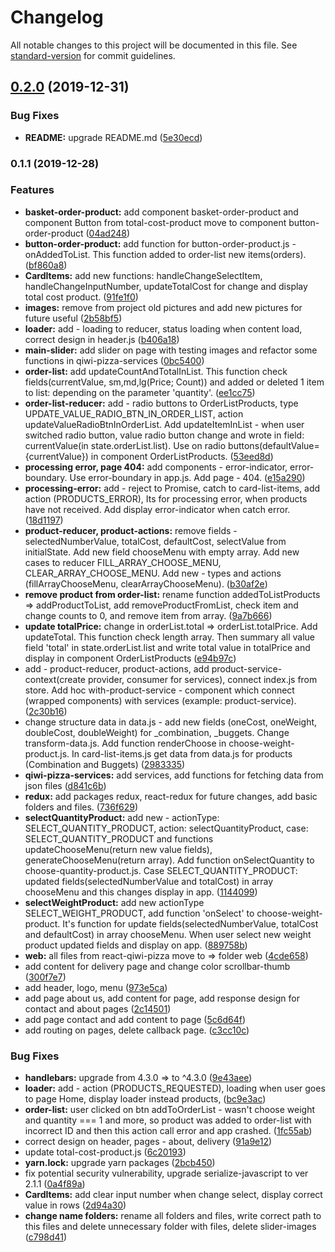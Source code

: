 # Changelog

All notable changes to this project will be documented in this file. See [standard-version](https://github.com/conventional-changelog/standard-version) for commit guidelines.

## [0.2.0](https://github.com/FireRipper/react-qiwi-pizza/compare/v0.1.1...v0.2.0) (2019-12-31)


### Bug Fixes

* **README:** upgrade README.md ([5e30ecd](https://github.com/FireRipper/react-qiwi-pizza/commit/5e30ecd31ed545fc72744e9e8a7186f44586ce5a))

### 0.1.1 (2019-12-28)


### Features

* **basket-order-product:** add component basket-order-product and component Button from total-cost-product move to component button-order-product ([04ad248](https://github.com/FireRipper/react-qiwi-pizza/commit/04ad248c88f82370a089b401b369e9e0b4a7b522))
* **button-order-product:** add function for button-order-product.js - onAddedToList. This function added to order-list new items(orders). ([bf860a8](https://github.com/FireRipper/react-qiwi-pizza/commit/bf860a8b65dd806407547e109bc0d0f1d012543c))
* **CardItems:** add new functions: handleChangeSelectItem, handleChangeInputNumber, updateTotalCost for change and display total cost product. ([91fe1f0](https://github.com/FireRipper/react-qiwi-pizza/commit/91fe1f0e0b201ade64cc6110b8f144a3837c2597))
* **images:** remove from project old pictures and add new pictures for future useful ([2b58bf5](https://github.com/FireRipper/react-qiwi-pizza/commit/2b58bf531b39dfe6de5f4ec78d3ed897a4e0fddf))
* **loader:** add - loading to reducer, status loading when content load, correct design in header.js ([b406a18](https://github.com/FireRipper/react-qiwi-pizza/commit/b406a18462086695cd8d0030e60d70e74a5157cb))
* **main-slider:** add slider on page with testing images and refactor some functions in qiwi-pizza-services ([0bc5400](https://github.com/FireRipper/react-qiwi-pizza/commit/0bc5400766e6df4b2a5479edc22e06f7f9b1d829))
* **order-list:** add updateCountAndTotalInList. This function check fields(currentValue, sm,md,lg(Price; Count)) and added or deleted 1 item to list: depending on the parameter 'quantity'. ([ee1cc75](https://github.com/FireRipper/react-qiwi-pizza/commit/ee1cc75bdcf32883eec4035a76e3b924e12b99fa))
* **order-list-reducer:** add - radio buttons to OrderListProducts, type UPDATE_VALUE_RADIO_BTN_IN_ORDER_LIST, action updateValueRadioBtnInOrderList. Add updateItemInList - when user switched radio button, value radio button change and wrote in field: currentValue(in state.orderList.list). Use on radio buttons(defaultValue={currentValue}) in component OrderListProducts. ([53eed8d](https://github.com/FireRipper/react-qiwi-pizza/commit/53eed8d04f5efb83dd7e5fbae9cbdb82dfea2552))
* **processing error, page 404:** add components - error-indicator, error-boundary. Use error-boundary in app.js. Add page - 404. ([e15a290](https://github.com/FireRipper/react-qiwi-pizza/commit/e15a2901fe86c969c946a254d4742c81adb9778c))
* **processing-error:** add - reject to Promise, catch to card-list-items, add action (PRODUCTS_ERROR), Its for processing error, when products have not received. Add display error-indicator when catch error. ([18d1197](https://github.com/FireRipper/react-qiwi-pizza/commit/18d1197bad79ec37e64f5fbfa004cffe334a4658))
* **product-reducer, product-actions:** remove fields - selectedNumberValue, totalCost, defaultCost, selectValue from initialState. Add new field chooseMenu with empty array. Add new cases to reducer FILL_ARRAY_CHOOSE_MENU, CLEAR_ARRAY_CHOOSE_MENU. Add new - types and actions (fillArrayChooseMenu, clearArrayChooseMenu). ([b30af2e](https://github.com/FireRipper/react-qiwi-pizza/commit/b30af2e969c217d769a8e42251a2e1808cdf6971))
* **remove product from order-list:** rename function addedToListProducts => addProductToList, add removeProductFromList, check item and change counts to 0, and remove item from array. ([9a7b666](https://github.com/FireRipper/react-qiwi-pizza/commit/9a7b666425142a443fd43ba5cd64a0f5bc551542))
* **update totalPrice:** change in orderList.total => orderList.totalPrice. Add updateTotal. This function check length array. Then summary all value field 'total' in state.orderList.list and write total value in totalPrice and display in component OrderListProducts ([e94b97c](https://github.com/FireRipper/react-qiwi-pizza/commit/e94b97c840da163862c84a7b05c9784d2b920caa))
* add - product-reducer, product-actions, add product-service-context(create provider, consumer for services), connect index.js from store. Add hoc with-product-service - component which connect (wrapped components) with services (example: product-service). ([2c30b16](https://github.com/FireRipper/react-qiwi-pizza/commit/2c30b16b5e1ba222ff4d1585e9cc94b15b5ddac2))
* change structure data in data.js - add new fields (oneCost, oneWeight, doubleCost, doubleWeight) for _combination, _buggets. Change transform-data.js. Add function renderChoose in choose-weight-product.js. In card-list-items.js get data from data.js for products (Combination and Buggets) ([2983335](https://github.com/FireRipper/react-qiwi-pizza/commit/29833355a06f1db70b9dc9afdd9c9461cd27c306))
* **qiwi-pizza-services:** add services, add functions for fetching data from json files ([d841c6b](https://github.com/FireRipper/react-qiwi-pizza/commit/d841c6b6ed7e32685fd6bbbe5986bb88b1e82235))
* **redux:** add packages redux, react-redux for future changes, add basic folders and files. ([736f629](https://github.com/FireRipper/react-qiwi-pizza/commit/736f629e2c83d4f93f921b30754915541207e1c0))
* **selectQuantityProduct:** add new - actionType: SELECT_QUANTITY_PRODUCT, action: selectQuantityProduct, case: SELECT_QUANTITY_PRODUCT and functions updateChooseMenu(return new value fields), generateChooseMenu(return array). Add function onSelectQuantity to choose-quantity-product.js. Case SELECT_QUANTITY_PRODUCT: updated fields(selectedNumberValue and totalCost) in array chooseMenu and this changes display in app. ([1144099](https://github.com/FireRipper/react-qiwi-pizza/commit/11440997eaf9b7844c3cba0b336e7ab2acfcfc35))
* **selectWeightProduct:** add new actionType SELECT_WEIGHT_PRODUCT, add function 'onSelect' to choose-weight-product. It's function for update fields(selectedNumberValue, totalCost and defaultCost) in array chooseMenu. When user select new weight product updated fields and display on app. ([889758b](https://github.com/FireRipper/react-qiwi-pizza/commit/889758b9a57f69b2c4fa7512fe9d4e02cf24bc62))
* **web:** all files from react-qiwi-pizza move to => folder web ([4cde658](https://github.com/FireRipper/react-qiwi-pizza/commit/4cde65827a81285dc1ff2b60e5685323febff1d2))
* add content for delivery page and change color scrollbar-thumb ([300f7e7](https://github.com/FireRipper/react-qiwi-pizza/commit/300f7e75c089bbc7dc1cb64117ac7757bf1c9374))
* add header, logo, menu ([973e5ca](https://github.com/FireRipper/react-qiwi-pizza/commit/973e5cafa963052fb7022d9580e782531ce4670e))
* add page about us, add content for page, add response design for contact and about pages ([2c14501](https://github.com/FireRipper/react-qiwi-pizza/commit/2c14501ea761a2138647b9a364bfadb523315b46))
* add page contact and add content to page ([5c6d64f](https://github.com/FireRipper/react-qiwi-pizza/commit/5c6d64f04225196b6547ebf287090b34d5f9c132))
* add routing on pages, delete callback page. ([c3cc10c](https://github.com/FireRipper/react-qiwi-pizza/commit/c3cc10cc7fbbca8461b332ee4b5bab870f4351b4))


### Bug Fixes

* **handlebars:** upgrade from 4.3.0 => to ^4.3.0 ([9e43aee](https://github.com/FireRipper/react-qiwi-pizza/commit/9e43aeec0d3ba792419d85e81385984cba0d1f8c))
* **loader:** add - action (PRODUCTS_REQUESTED), loading when user goes to page Home, display loader instead products, ([bc9e3ac](https://github.com/FireRipper/react-qiwi-pizza/commit/bc9e3ac5e4026a22164debb64bc753dbc0b25db3))
* **order-list:** user clicked on btn addToOrderList - wasn't choose weight and quantity === 1 and more, so product was added to order-list with incorrect ID and then this action call error and app crashed. ([1fc55ab](https://github.com/FireRipper/react-qiwi-pizza/commit/1fc55abcb94536cb7f4130393e2818b5b7126aec))
* correct design on header, pages - about, delivery ([91a9e12](https://github.com/FireRipper/react-qiwi-pizza/commit/91a9e127482c53bb15c3afe49a924e9ade754d72))
* update total-cost-product.js ([6c20193](https://github.com/FireRipper/react-qiwi-pizza/commit/6c20193c8497f0a72f17cbf5fc0bab410fba4b3e))
* **yarn.lock:** upgrade yarn packages ([2bcb450](https://github.com/FireRipper/react-qiwi-pizza/commit/2bcb4506d5210ce38f77a0783a08bc55d6157322))
* fix potential security vulnerability, upgrade serialize-javascript to ver 2.1.1 ([0a4f89a](https://github.com/FireRipper/react-qiwi-pizza/commit/0a4f89a723138331f36653e3e387a83343d6063c))
* **CardItems:** add clear input number when change select, display correct value in rows ([2d94a30](https://github.com/FireRipper/react-qiwi-pizza/commit/2d94a30c1965660ebb8f00f62e218b01d367cada))
* **change name folders:** rename all folders and files, write correct path to this files and delete unnecessary folder with files, delete slider-images ([c798d41](https://github.com/FireRipper/react-qiwi-pizza/commit/c798d417fab273409f7fef5f1c6227086a557c25))
